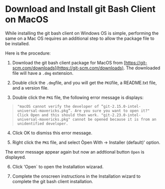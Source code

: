 # Download and Install git Bash Client on MacOS

While installing the git bash client on Windows OS is simple, performing the same on a Mac OS requires an additional step to allow the package file to be installed.

Here is the procedure:

1. Download the git bash client package for MacOS from [https://git-scm.com/downloads](https://git-scm.com/downloads). 
    The downloaded file will have a `.dmg` extension.
2. Double click the `.dmg`file, and you will get the `PKG`file, a README.txt file, and a version file.

3. Double click the `PKG` file, the following error message is displays:
> `"macOS cannot verify the developer of “git-2.15.0-intel-universal-mavericks.pkg”. Are you sure you want to open it?" Click Open and this should then work.
"git-2.23.0-intel-universal-mavericks.pkg" cannot be opened because it is from an unidentified developer.`
>

4. Click OK to dismiss this error message.

5. Right click the `PKG` file, and select Òpen With -> Installer (default)' option. 

The error message appear again but now an addtional button `Open` is displayed.

6. Click 'Open` to open the Installation wizarad. 

7. Complete the onscreen instructions in the Installation wizard to complete the git bash client installation.
